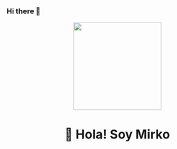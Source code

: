 ### Hi there 👋

<div align="center">
  <img src="https://media.giphy.com/media/L8K62iTDkzGX6/giphy.gif" width="200"/>
  <h1>👋 Hola! Soy Mirko</h1>
</div>
